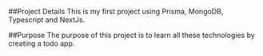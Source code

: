 ##Project Details
This is my first project using Prisma, MongoDB, Typescript and NextJs.


##Purpose
The purpose of this project is to learn all these technologies by creating a todo app.